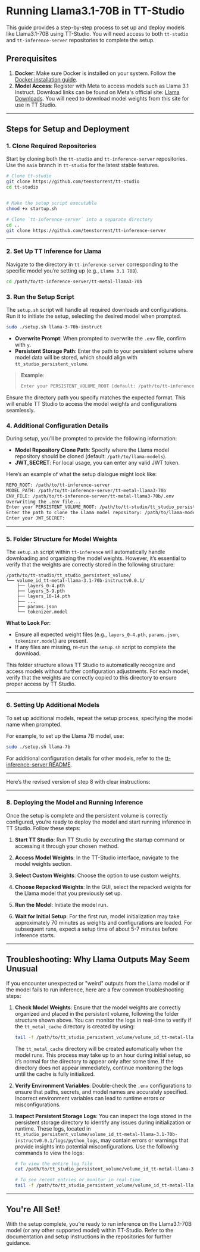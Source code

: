 # Running Llama3.1-70B in TT-Studio

This guide provides a step-by-step process to set up and deploy models like Llama3.1-70B using TT-Studio. You will need access to both `tt-studio` and `tt-inference-server` repositories to complete the setup.

## Prerequisites

1. **Docker**: Make sure Docker is installed on your system. Follow the [Docker installation guide](https://docs.docker.com/engine/install/).
2. **Model Access**: Register with Meta to access models such as Llama 3.1 Instruct. Download links can be found on Meta's official site: [Llama Downloads](https://www.llama.com/llama-downloads/). You will need to download model weights from this site for use in TT Studio.

---

## Steps for Setup and Deployment

### 1. Clone Required Repositories

Start by cloning both the `tt-studio` and `tt-inference-server` repositories. Use the `main` branch in `tt-studio` for the latest stable features.

```bash
# Clone tt-studio
git clone https://github.com/tenstorrent/tt-studio
cd tt-studio


# Make the setup script executable
chmod +x startup.sh

# Clone `tt-inference-server` into a separate directory
cd ..
git clone https://github.com/tenstorrent/tt-inference-server
```

---

### 2. Set Up TT Inference for Llama

Navigate to the directory in `tt-inference-server` corresponding to the specific model you’re setting up (e.g., `Llama 3.1 70B`).

```bash
cd /path/to/tt-inference-server/tt-metal-llama3-70b
```

### 3. Run the Setup Script

The `setup.sh` script will handle all required downloads and configurations. Run it to initiate the setup, selecting the desired model when prompted.

```bash
sudo ./setup.sh llama-3-70b-instruct
```

- **Overwrite Prompt**: When prompted to overwrite the `.env` file, confirm with `y`.
- **Persistent Storage Path**: Enter the path to your persistent volume where model data will be stored, which should align with `tt_studio_persistent_volume`.

> **Example**:
>
> ```bash
> Enter your PERSISTENT_VOLUME_ROOT [default: /path/to/tt-inference-server/persistent_volume]: /path/to/tt-studio/tt_studio_persistent_volume
> ```

Ensure the directory path you specify matches the expected format. This will enable TT Studio to access the model weights and configurations seamlessly.

### 4. Additional Configuration Details

During setup, you’ll be prompted to provide the following information:

- **Model Repository Clone Path**: Specify where the Llama model repository should be cloned (default: `/path/to/llama-models`).
- **JWT_SECRET**: For local usage, you can enter any valid JWT token.

Here’s an example of what the setup dialogue might look like:

```bash
REPO_ROOT: /path/to/tt-inference-server
MODEL_PATH: /path/to/tt-inference-server/tt-metal-llama3-70b
ENV_FILE: /path/to/tt-inference-server/tt-metal-llama3-70b/.env
Overwriting the .env file...
Enter your PERSISTENT_VOLUME_ROOT: /path/to/tt-studio/tt_studio_persistent_volume
Enter the path to clone the Llama model repository: /path/to/llama-models
Enter your JWT_SECRET:
```

---

### 5. Folder Structure for Model Weights

The `setup.sh` script within `tt-inference` will automatically handle downloading and organizing the model weights. However, it’s essential to verify that the weights are correctly stored in the following structure:

```
/path/to/tt-studio/tt_studio_persistent_volume/
└── volume_id_tt-metal-llama-3.1-70b-instructv0.0.1/
    ├── layers_0-4.pth
    ├── layers_5-9.pth
    ├── layers_10-14.pth
    ├── ...
    ├── params.json
    └── tokenizer.model
```

**What to Look For**:

- Ensure all expected weight files (e.g., `layers_0-4.pth`, `params.json`, `tokenizer.model`) are present.
- If any files are missing, re-run the `setup.sh` script to complete the download.

This folder structure allows TT Studio to automatically recognize and access models without further configuration adjustments. For each model, verify that the weights are correctly copied to this directory to ensure proper access by TT Studio.

---

### 6. Setting Up Additional Models

To set up additional models, repeat the setup process, specifying the model name when prompted.

For example, to set up the Llama 7B model, use:

```bash
sudo ./setup.sh llama-7b
```

For additional configuration details for other models, refer to the [tt-inference-server README](https://github.com/tenstorrent/tt-inference-server).

---

Here’s the revised version of step 8 with clear instructions:

---

### 8. Deploying the Model and Running Inference

Once the setup is complete and the persistent volume is correctly configured, you’re ready to deploy the model and start running inference in TT Studio. Follow these steps:

1. **Start TT Studio**: Run TT Studio by executing the startup command or accessing it through your chosen method.
2. **Access Model Weights**: In the TT-Studio interface, navigate to the model weights section.

3. **Select Custom Weights**: Choose the option to use custom weights.

4. **Choose Repacked Weights**: In the GUI, select the repacked weights for the Llama model that you previously set up.

5. **Run the Model**: Initiate the model run.

6. **Wait for Initial Setup**: For the first run, model initialization may take approximately 70 minutes as weights and configurations are loaded. For subsequent runs, expect a setup time of about 5-7 minutes before inference starts.

---

## Troubleshooting: Why Llama Outputs May Seem Unusual

If you encounter unexpected or "weird" outputs from the Llama model or if the model fails to run inference, here are a few common troubleshooting steps:

1. **Check Model Weights**: Ensure that the model weights are correctly organized and placed in the persistent volume, following the folder structure shown above. You can monitor the logs in real-time to verify if the `tt_metal_cache` directory is created by using:

   ```bash
   tail -f /path/to/tt_studio_persistent_volume/volume_id_tt-metal-llama-3.1-70b-instructv0.0.1/logs/python_logs
   ```

   The `tt_metal_cache` directory will be created automatically when the model runs. This process may take up to an hour during initial setup, so it’s normal for the directory to appear only after some time. If the directory does not appear immediately, continue monitoring the logs until the cache is fully initialized.

2. **Verify Environment Variables**: Double-check the `.env` configurations to ensure that paths, secrets, and model names are accurately specified. Incorrect environment variables can lead to runtime errors or misconfigurations.

3. **Inspect Persistent Storage Logs**: You can inspect the logs stored in the persistent storage directory to identify any issues during initialization or runtime. These logs, located in `tt_studio_persistent_volume/volume_id_tt-metal-llama-3.1-70b-instructv0.0.1/logs/python_logs`, may contain errors or warnings that provide insights into potential misconfigurations. Use the following commands to view the logs:

   ```bash
   # To view the entire log file
   cat /path/to/tt_studio_persistent_volume/volume_id_tt-metal-llama-3.1-70b-instructv0.0.1/logs/python_logs

   # To see recent entries or monitor in real-time
   tail -f /path/to/tt_studio_persistent_volume/volume_id_tt-metal-llama-3.1-70b-instructv0.0.1/logs/python_logs
   ```

---

## You're All Set!

With the setup complete, you’re ready to run inference on the Llama3.1-70B model (or any other supported model) within TT-Studio. Refer to the documentation and setup instructions in the repositories for further guidance.
